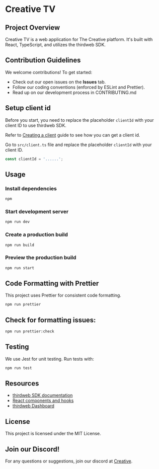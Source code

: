 # Creative TV

## Project Overview
Creative TV is a web application for The Creative platform.  It's built with React, TypeScript, and utilizes the thirdweb SDK.

## Contribution Guidelines

We welcome contributions! To get started:

* Check out our open issues on the **Issues** tab.
* Follow our coding conventions (enforced by ESLint and Prettier).
* Read up on our development process in CONTRIBUTING.md

## Setup client id

Before you start, you need to replace the placeholder `clientId` with your client ID to use thirdweb SDK.

Refer to [Creating a client](https://portal.thirdweb.com/typescript/v5/client) guide to see how you can get a client id.

Go to `src/client.ts` file and replace the placeholder `clientId` with your client ID.

```ts
const clientId = '......';
```

## Usage

### Install dependencies

```bash
npm
```

### Start development server

```bash
npm run dev
```

### Create a production build

```bash
npm run build
```

### Preview the production build

```bash
npm run start
```

## Code Formatting with Prettier

This project uses Prettier for consistent code formatting.

```bash
npm run prettier
```

## Check for formatting issues:
```bash
npm run prettier:check
```

## Testing

We use Jest for unit testing.  Run tests with:

```bash 
npm run test
```

## Resources

- [thirdweb SDK documentation](https://portal.thirdweb.com/typescript/v5)
- [React components and hooks](https://portal.thirdweb.com/typescript/v5/react)
- [thirdweb Dashboard](https://thirdweb.com/dashboard)

## License

This project is licensed under the MIT License.

## Join our Discord!

For any questions or suggestions, join our discord at [Creative](https://discord.gg/2JagPsCp3n).
